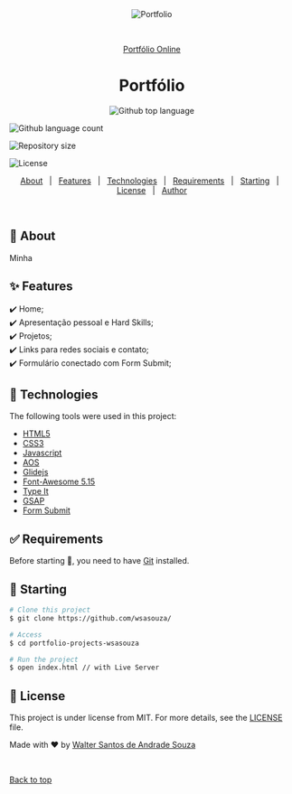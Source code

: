 <div align="center" id="top"> 
  <img src="./assets/images/portfolio-web.gif" alt="Portfolio" />

&#xa0;

<a href="https://portfolio-wsasouza.netlify.app/">Portfólio Online</a>

</div>

<h1 align="center">Portfólio</h1>

<p align="center">
  <img alt="Github top language" src="https://img.shields.io/github/languages/top/wsasouza/
portfolio-projects-wsasouza?color=56BEB8">

<img alt="Github language count" src="https://img.shields.io/github/languages/count/wsasouza/
portfolio-projects-wsasouza?color=56BEB8">

<img alt="Repository size" src="https://img.shields.io/github/repo-size/wsasouza/
portfolio-projects-wsasouza?color=56BEB8">

<img alt="License" src="https://img.shields.io/github/license/wsasouza/
portfolio-projects-wsasouza?color=56BEB8">

</p>

<p align="center">
  <a href="#dart-about">About</a> &#xa0; | &#xa0; 
  <a href="#sparkles-features">Features</a> &#xa0; | &#xa0;
  <a href="#rocket-technologies">Technologies</a> &#xa0; | &#xa0;
  <a href="#white_check_mark-requirements">Requirements</a> &#xa0; | &#xa0;
  <a href="#checkered_flag-starting">Starting</a> &#xa0; | &#xa0;
  <a href="#memo-license">License</a> &#xa0; | &#xa0;
  <a href="https://github.com/wsasouza" target="_blank">Author</a>
</p>

<br>

## :dart: About

Minha

## :sparkles: Features

:heavy_check_mark: Home;\
:heavy_check_mark: Apresentação pessoal e Hard Skills;\
:heavy_check_mark: Projetos;\
:heavy_check_mark: Links para redes sociais e contato;\
:heavy_check_mark: Formulário conectado com Form Submit;

## :rocket: Technologies

The following tools were used in this project:

- [HTML5](https://developer.mozilla.org/pt-BR/docs/Web/HTML)
- [CSS3](https://developer.mozilla.org/pt-BR/docs/Web/CSS)
- [Javascript](https://developer.mozilla.org/pt-BR/docs/Web/JavaScript)
- [AOS](https://michalsnik.github.io/aos/)
- [Glidejs](https://glidejs.com/)
- [Font-Awesome 5.15](https://fontawesome.com/v5.15/icons?d=gallery&p=2)
- [Type It](https://www.typeitjs.com/)
- [GSAP](<https://greensock.com/docs/v3/GSAP/gsap.from()>)
- [Form Submit](https://formsubmit.co/)

## :white_check_mark: Requirements

Before starting :checkered_flag:, you need to have [Git](https://git-scm.com) installed.

## :checkered_flag: Starting

```bash
# Clone this project
$ git clone https://github.com/wsasouza/

# Access
$ cd portfolio-projects-wsasouza

# Run the project
$ open index.html // with Live Server

```

## :memo: License

This project is under license from MIT. For more details, see the [LICENSE](LICENSE.md) file.

Made with :heart: by <a href="https://github.com/wsasouza" target="_blank">Walter Santos de Andrade Souza</a>

&#xa0;

<a href="#top">Back to top</a>
